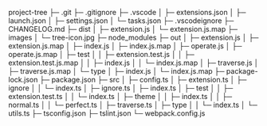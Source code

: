 project-tree
├─ .git
├─ .gitignore
├─ .vscode
│  ├─ extensions.json
│  ├─ launch.json
│  ├─ settings.json
│  └─ tasks.json
├─ .vscodeignore
├─ CHANGELOG.md
├─ dist
│  ├─ extension.js
│  └─ extension.js.map
├─ images
│  └─ tree-icon.jpg
├─ node_modules
├─ out
│  ├─ extension.js
│  ├─ extension.js.map
│  ├─ index.js
│  ├─ index.js.map
│  ├─ operate.js
│  ├─ operate.js.map
│  ├─ test
│  │  ├─ extension.test.js
│  │  ├─ extension.test.js.map
│  │  ├─ index.js
│  │  └─ index.js.map
│  ├─ traverse.js
│  ├─ traverse.js.map
│  └─ type
│     ├─ index.js
│     └─ index.js.map
├─ package-lock.json
├─ package.json
├─ src
│  ├─ config.ts
│  ├─ extension.ts
│  ├─ ignore
│  │  └─ index.ts
│  ├─ ignore.ts
│  ├─ index.ts
│  ├─ test
│  │  ├─ extension.test.ts
│  │  └─ index.ts
│  ├─ theme
│  │  ├─ index.ts
│  │  ├─ normal.ts
│  │  └─ perfect.ts
│  ├─ traverse.ts
│  ├─ type
│  │  └─ index.ts
│  └─ utils.ts
├─ tsconfig.json
├─ tslint.json
└─ webpack.config.js   